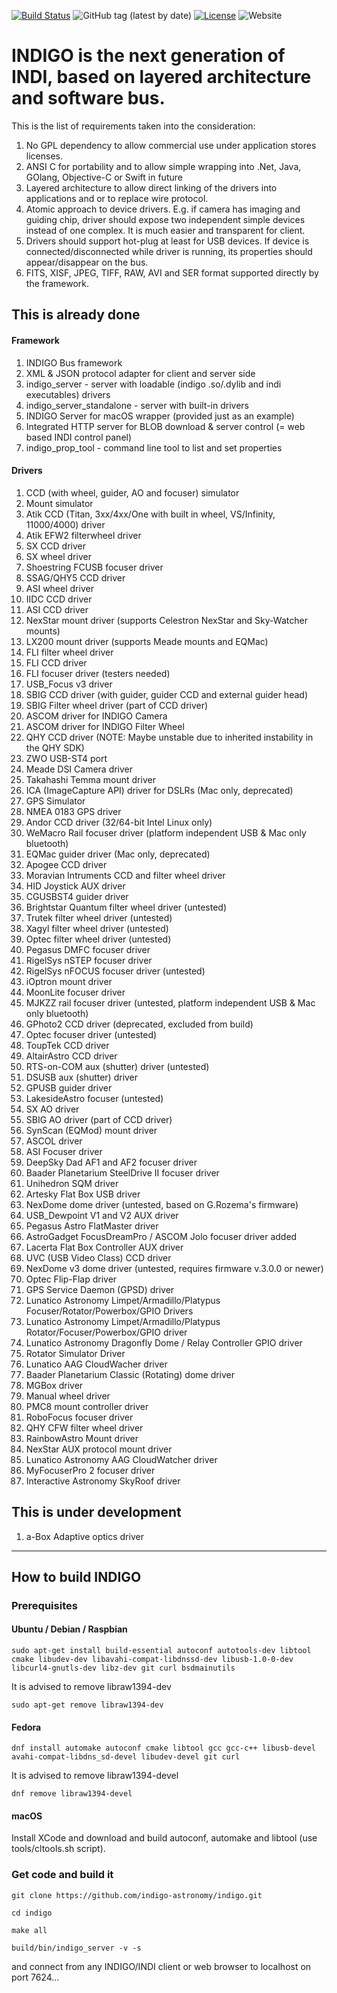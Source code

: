 [![Build Status](https://travis-ci.com/indigo-astronomy/indigo.svg?branch=master)](https://travis-ci.org/indigo-astronomy/indigo)
![GitHub tag (latest by date)](https://img.shields.io/github/v/tag/indigo-astronomy/indigo)
[![License](http://img.shields.io/badge/INDIGO-license-red.svg)](https://github.com/indigo-astronomy/indigo/blob/master/LICENSE.md)
![Website](https://img.shields.io/website?up_message=online&url=https%3A%2F%2Findigo-astronomy.org)

# INDIGO is the next generation of INDI, based on layered architecture and software bus.

This is the list of requirements taken into the consideration:

1. No GPL dependency to allow commercial use under application stores licenses.
2. ANSI C for portability and to allow simple wrapping into .Net, Java, GOlang, Objective-C or Swift in future
3. Layered architecture to allow direct linking of the drivers into applications and or to replace wire protocol.
4. Atomic approach to device drivers. E.g. if camera has imaging and guiding chip, driver should expose two independent simple devices instead of one complex. It is much easier and transparent for client.
5. Drivers should support hot-plug at least for USB devices. If device is connected/disconnected while driver is running, its properties should appear/disappear on the bus.
6. FITS, XISF, JPEG, TIFF, RAW, AVI and SER format supported directly by the framework.

## This is already done

#### Framework

1. INDIGO Bus framework
2. XML & JSON protocol adapter for client and server side
3. indigo_server - server with loadable (indigo .so/.dylib and indi executables) drivers
4. indigo_server_standalone - server with built-in drivers
5. INDIGO Server for macOS wrapper (provided just as an example)
6. Integrated HTTP server for BLOB download & server control (= web based INDI control panel)
7. indigo_prop_tool - command line tool to list and set properties

#### Drivers

1. CCD (with wheel, guider, AO and focuser) simulator
2. Mount simulator
3. Atik CCD (Titan, 3xx/4xx/One with built in wheel, VS/Infinity, 11000/4000) driver
4. Atik EFW2 filterwheel driver
5. SX CCD driver
6. SX wheel driver
7. Shoestring FCUSB focuser driver
8. SSAG/QHY5 CCD driver
9. ASI wheel driver
10. IIDC CCD driver
11. ASI CCD driver
12. NexStar mount driver (supports Celestron NexStar and Sky-Watcher mounts)
13. LX200 mount driver (supports Meade mounts and EQMac)
14. FLI filter wheel driver
15. FLI CCD driver
16. FLI focuser driver (testers needed)
17. USB_Focus v3 driver
18. SBIG CCD driver (with guider, guider CCD and external guider head)
19. SBIG Filter wheel driver (part of CCD driver)
20. ASCOM driver for INDIGO Camera
21. ASCOM driver for INDIGO Filter Wheel
22. QHY CCD driver (NOTE: Maybe unstable due to inherited instability in the QHY SDK)
23. ZWO USB-ST4 port
24. Meade DSI Camera driver
25. Takahashi Temma mount driver
26. ICA (ImageCapture API) driver for DSLRs (Mac only, deprecated)
27. GPS Simulator
28. NMEA 0183 GPS driver
29. Andor CCD driver (32/64-bit Intel Linux only)
30. WeMacro Rail focuser driver (platform independent USB & Mac only bluetooth)
31. EQMac guider driver (Mac only, deprecated)
32. Apogee CCD driver
33. Moravian Intruments CCD and filter wheel driver
34. HID Joystick AUX driver
35. CGUSBST4 guider driver
36. Brightstar Quantum filter wheel driver (untested)
37. Trutek filter wheel driver (untested)
38. Xagyl filter wheel driver (untested)
39. Optec filter wheel driver (untested)
40. Pegasus DMFC focuser driver
41. RigelSys nSTEP focuser driver
42. RigelSys nFOCUS focuser driver (untested)
43. iOptron mount driver
44. MoonLite focuser driver
45. MJKZZ rail focuser driver (untested, platform independent USB & Mac only bluetooth)
46. GPhoto2 CCD driver (deprecated, excluded from build)
47. Optec focuser driver (untested)
48. ToupTek CCD driver
49. AltairAstro CCD driver
50. RTS-on-COM aux (shutter) driver (untested)
51. DSUSB aux (shutter) driver
52. GPUSB guider driver
53. LakesideAstro focuser (untested)
54. SX AO driver
55. SBIG AO driver (part of CCD driver)
56. SynScan (EQMod) mount driver
57. ASCOL driver
58. ASI Focuser driver
59. DeepSky Dad AF1 and AF2 focuser driver
60. Baader Planetarium SteelDrive II focuser driver
61. Unihedron SQM driver
62. Artesky Flat Box USB driver
63. NexDome dome driver (untested, based on G.Rozema's firmware)
64. USB_Dewpoint V1 and V2 AUX driver
65. Pegasus Astro FlatMaster driver
66. AstroGadget FocusDreamPro / ASCOM Jolo focuser driver added
67. Lacerta Flat Box Controller AUX driver
68. UVC (USB Video Class) CCD driver
69. NexDome v3 dome driver (untested, requires firmware v.3.0.0 or newer)
70. Optec Flip-Flap driver
71. GPS Service Daemon (GPSD) driver
72. Lunatico Astronomy Limpet/Armadillo/Platypus Focuser/Rotator/Powerbox/GPIO Drivers
73. Lunatico Astronomy Limpet/Armadillo/Platypus Rotator/Focuser/Powerbox/GPIO driver
74. Lunatico Astronomy Dragonfly Dome / Relay Controller GPIO driver
75. Rotator Simulator Driver
76. Lunatico AAG CloudWacher driver
77. Baader Planetarium Classic (Rotating) dome driver 
78. MGBox driver
79. Manual wheel driver
80. PMC8 mount controller driver
81. RoboFocus focuser driver
82. QHY CFW filter wheel driver
83. RainbowAstro Mount driver
84. NexStar AUX protocol mount driver
85. Lunatico Astronomy AAG CloudWatcher driver
86. MyFocuserPro 2 focuser driver
87. Interactive Astronomy SkyRoof driver

## This is under development
1. a-Box Adaptive optics driver

------------------------------------------------------------------------------------------------
## How to build INDIGO

### Prerequisites
#### Ubuntu / Debian / Raspbian

`sudo apt-get install build-essential autoconf autotools-dev libtool cmake libudev-dev libavahi-compat-libdnssd-dev libusb-1.0-0-dev libcurl4-gnutls-dev libz-dev git curl bsdmainutils`

It is advised to remove libraw1394-dev

`sudo apt-get remove libraw1394-dev`

#### Fedora

`dnf install automake autoconf cmake libtool gcc gcc-c++ libusb-devel avahi-compat-libdns_sd-devel libudev-devel git curl`

It is advised to remove libraw1394-devel

`dnf remove libraw1394-devel`

#### macOS

Install XCode and download and build autoconf, automake and libtool (use tools/cltools.sh script).

### Get code and build it

`git clone https://github.com/indigo-astronomy/indigo.git`

`cd indigo`

`make all`

`build/bin/indigo_server -v -s`

and connect from any INDIGO/INDI client or web browser to localhost on port 7624...
